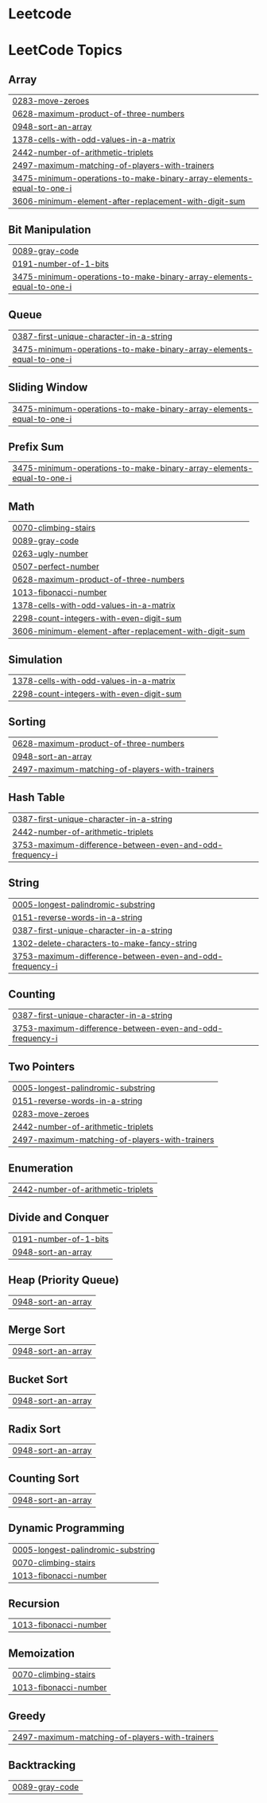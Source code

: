 # Leetcode
<!---LeetCode Topics Start-->
# LeetCode Topics
## Array
|  |
| ------- |
| [0283-move-zeroes](https://github.com/DharaniDharan-06/Leetcode/tree/master/0283-move-zeroes) |
| [0628-maximum-product-of-three-numbers](https://github.com/DharaniDharan-06/Leetcode/tree/master/0628-maximum-product-of-three-numbers) |
| [0948-sort-an-array](https://github.com/DharaniDharan-06/Leetcode/tree/master/0948-sort-an-array) |
| [1378-cells-with-odd-values-in-a-matrix](https://github.com/DharaniDharan-06/Leetcode/tree/master/1378-cells-with-odd-values-in-a-matrix) |
| [2442-number-of-arithmetic-triplets](https://github.com/DharaniDharan-06/Leetcode/tree/master/2442-number-of-arithmetic-triplets) |
| [2497-maximum-matching-of-players-with-trainers](https://github.com/DharaniDharan-06/Leetcode/tree/master/2497-maximum-matching-of-players-with-trainers) |
| [3475-minimum-operations-to-make-binary-array-elements-equal-to-one-i](https://github.com/DharaniDharan-06/Leetcode/tree/master/3475-minimum-operations-to-make-binary-array-elements-equal-to-one-i) |
| [3606-minimum-element-after-replacement-with-digit-sum](https://github.com/DharaniDharan-06/Leetcode/tree/master/3606-minimum-element-after-replacement-with-digit-sum) |
## Bit Manipulation
|  |
| ------- |
| [0089-gray-code](https://github.com/DharaniDharan-06/Leetcode/tree/master/0089-gray-code) |
| [0191-number-of-1-bits](https://github.com/DharaniDharan-06/Leetcode/tree/master/0191-number-of-1-bits) |
| [3475-minimum-operations-to-make-binary-array-elements-equal-to-one-i](https://github.com/DharaniDharan-06/Leetcode/tree/master/3475-minimum-operations-to-make-binary-array-elements-equal-to-one-i) |
## Queue
|  |
| ------- |
| [0387-first-unique-character-in-a-string](https://github.com/DharaniDharan-06/Leetcode/tree/master/0387-first-unique-character-in-a-string) |
| [3475-minimum-operations-to-make-binary-array-elements-equal-to-one-i](https://github.com/DharaniDharan-06/Leetcode/tree/master/3475-minimum-operations-to-make-binary-array-elements-equal-to-one-i) |
## Sliding Window
|  |
| ------- |
| [3475-minimum-operations-to-make-binary-array-elements-equal-to-one-i](https://github.com/DharaniDharan-06/Leetcode/tree/master/3475-minimum-operations-to-make-binary-array-elements-equal-to-one-i) |
## Prefix Sum
|  |
| ------- |
| [3475-minimum-operations-to-make-binary-array-elements-equal-to-one-i](https://github.com/DharaniDharan-06/Leetcode/tree/master/3475-minimum-operations-to-make-binary-array-elements-equal-to-one-i) |
## Math
|  |
| ------- |
| [0070-climbing-stairs](https://github.com/DharaniDharan-06/Leetcode/tree/master/0070-climbing-stairs) |
| [0089-gray-code](https://github.com/DharaniDharan-06/Leetcode/tree/master/0089-gray-code) |
| [0263-ugly-number](https://github.com/DharaniDharan-06/Leetcode/tree/master/0263-ugly-number) |
| [0507-perfect-number](https://github.com/DharaniDharan-06/Leetcode/tree/master/0507-perfect-number) |
| [0628-maximum-product-of-three-numbers](https://github.com/DharaniDharan-06/Leetcode/tree/master/0628-maximum-product-of-three-numbers) |
| [1013-fibonacci-number](https://github.com/DharaniDharan-06/Leetcode/tree/master/1013-fibonacci-number) |
| [1378-cells-with-odd-values-in-a-matrix](https://github.com/DharaniDharan-06/Leetcode/tree/master/1378-cells-with-odd-values-in-a-matrix) |
| [2298-count-integers-with-even-digit-sum](https://github.com/DharaniDharan-06/Leetcode/tree/master/2298-count-integers-with-even-digit-sum) |
| [3606-minimum-element-after-replacement-with-digit-sum](https://github.com/DharaniDharan-06/Leetcode/tree/master/3606-minimum-element-after-replacement-with-digit-sum) |
## Simulation
|  |
| ------- |
| [1378-cells-with-odd-values-in-a-matrix](https://github.com/DharaniDharan-06/Leetcode/tree/master/1378-cells-with-odd-values-in-a-matrix) |
| [2298-count-integers-with-even-digit-sum](https://github.com/DharaniDharan-06/Leetcode/tree/master/2298-count-integers-with-even-digit-sum) |
## Sorting
|  |
| ------- |
| [0628-maximum-product-of-three-numbers](https://github.com/DharaniDharan-06/Leetcode/tree/master/0628-maximum-product-of-three-numbers) |
| [0948-sort-an-array](https://github.com/DharaniDharan-06/Leetcode/tree/master/0948-sort-an-array) |
| [2497-maximum-matching-of-players-with-trainers](https://github.com/DharaniDharan-06/Leetcode/tree/master/2497-maximum-matching-of-players-with-trainers) |
## Hash Table
|  |
| ------- |
| [0387-first-unique-character-in-a-string](https://github.com/DharaniDharan-06/Leetcode/tree/master/0387-first-unique-character-in-a-string) |
| [2442-number-of-arithmetic-triplets](https://github.com/DharaniDharan-06/Leetcode/tree/master/2442-number-of-arithmetic-triplets) |
| [3753-maximum-difference-between-even-and-odd-frequency-i](https://github.com/DharaniDharan-06/Leetcode/tree/master/3753-maximum-difference-between-even-and-odd-frequency-i) |
## String
|  |
| ------- |
| [0005-longest-palindromic-substring](https://github.com/DharaniDharan-06/Leetcode/tree/master/0005-longest-palindromic-substring) |
| [0151-reverse-words-in-a-string](https://github.com/DharaniDharan-06/Leetcode/tree/master/0151-reverse-words-in-a-string) |
| [0387-first-unique-character-in-a-string](https://github.com/DharaniDharan-06/Leetcode/tree/master/0387-first-unique-character-in-a-string) |
| [1302-delete-characters-to-make-fancy-string](https://github.com/DharaniDharan-06/Leetcode/tree/master/1302-delete-characters-to-make-fancy-string) |
| [3753-maximum-difference-between-even-and-odd-frequency-i](https://github.com/DharaniDharan-06/Leetcode/tree/master/3753-maximum-difference-between-even-and-odd-frequency-i) |
## Counting
|  |
| ------- |
| [0387-first-unique-character-in-a-string](https://github.com/DharaniDharan-06/Leetcode/tree/master/0387-first-unique-character-in-a-string) |
| [3753-maximum-difference-between-even-and-odd-frequency-i](https://github.com/DharaniDharan-06/Leetcode/tree/master/3753-maximum-difference-between-even-and-odd-frequency-i) |
## Two Pointers
|  |
| ------- |
| [0005-longest-palindromic-substring](https://github.com/DharaniDharan-06/Leetcode/tree/master/0005-longest-palindromic-substring) |
| [0151-reverse-words-in-a-string](https://github.com/DharaniDharan-06/Leetcode/tree/master/0151-reverse-words-in-a-string) |
| [0283-move-zeroes](https://github.com/DharaniDharan-06/Leetcode/tree/master/0283-move-zeroes) |
| [2442-number-of-arithmetic-triplets](https://github.com/DharaniDharan-06/Leetcode/tree/master/2442-number-of-arithmetic-triplets) |
| [2497-maximum-matching-of-players-with-trainers](https://github.com/DharaniDharan-06/Leetcode/tree/master/2497-maximum-matching-of-players-with-trainers) |
## Enumeration
|  |
| ------- |
| [2442-number-of-arithmetic-triplets](https://github.com/DharaniDharan-06/Leetcode/tree/master/2442-number-of-arithmetic-triplets) |
## Divide and Conquer
|  |
| ------- |
| [0191-number-of-1-bits](https://github.com/DharaniDharan-06/Leetcode/tree/master/0191-number-of-1-bits) |
| [0948-sort-an-array](https://github.com/DharaniDharan-06/Leetcode/tree/master/0948-sort-an-array) |
## Heap (Priority Queue)
|  |
| ------- |
| [0948-sort-an-array](https://github.com/DharaniDharan-06/Leetcode/tree/master/0948-sort-an-array) |
## Merge Sort
|  |
| ------- |
| [0948-sort-an-array](https://github.com/DharaniDharan-06/Leetcode/tree/master/0948-sort-an-array) |
## Bucket Sort
|  |
| ------- |
| [0948-sort-an-array](https://github.com/DharaniDharan-06/Leetcode/tree/master/0948-sort-an-array) |
## Radix Sort
|  |
| ------- |
| [0948-sort-an-array](https://github.com/DharaniDharan-06/Leetcode/tree/master/0948-sort-an-array) |
## Counting Sort
|  |
| ------- |
| [0948-sort-an-array](https://github.com/DharaniDharan-06/Leetcode/tree/master/0948-sort-an-array) |
## Dynamic Programming
|  |
| ------- |
| [0005-longest-palindromic-substring](https://github.com/DharaniDharan-06/Leetcode/tree/master/0005-longest-palindromic-substring) |
| [0070-climbing-stairs](https://github.com/DharaniDharan-06/Leetcode/tree/master/0070-climbing-stairs) |
| [1013-fibonacci-number](https://github.com/DharaniDharan-06/Leetcode/tree/master/1013-fibonacci-number) |
## Recursion
|  |
| ------- |
| [1013-fibonacci-number](https://github.com/DharaniDharan-06/Leetcode/tree/master/1013-fibonacci-number) |
## Memoization
|  |
| ------- |
| [0070-climbing-stairs](https://github.com/DharaniDharan-06/Leetcode/tree/master/0070-climbing-stairs) |
| [1013-fibonacci-number](https://github.com/DharaniDharan-06/Leetcode/tree/master/1013-fibonacci-number) |
## Greedy
|  |
| ------- |
| [2497-maximum-matching-of-players-with-trainers](https://github.com/DharaniDharan-06/Leetcode/tree/master/2497-maximum-matching-of-players-with-trainers) |
## Backtracking
|  |
| ------- |
| [0089-gray-code](https://github.com/DharaniDharan-06/Leetcode/tree/master/0089-gray-code) |
<!---LeetCode Topics End-->